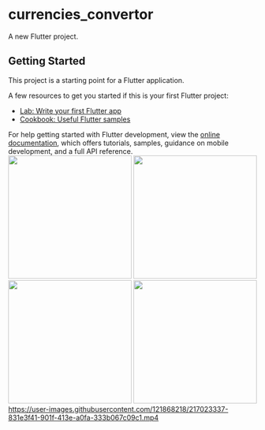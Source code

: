 # currencies_convertor

A new Flutter project.

## Getting Started

This project is a starting point for a Flutter application.

A few resources to get you started if this is your first Flutter project:

- [Lab: Write your first Flutter app](https://docs.flutter.dev/get-started/codelab)
- [Cookbook: Useful Flutter samples](https://docs.flutter.dev/cookbook)

For help getting started with Flutter development, view the
[online documentation](https://docs.flutter.dev/), which offers tutorials,
samples, guidance on mobile development, and a full API reference.
<img src="https://user-images.githubusercontent.com/121868218/217017439-1d4cb174-cf03-403f-9428-ada953856030.png" width="250px">
<img src="https://user-images.githubusercontent.com/121868218/217017572-e7276958-edb5-4284-9a83-7749bd25eca7.png" width="250px">
<img src="https://user-images.githubusercontent.com/121868218/217017776-eecaba5d-a7a6-44d9-95b4-4b783cf447f4.png" width="250px">
<img src="https://user-images.githubusercontent.com/121868218/217017913-a4e76e23-2214-47f6-91e7-655865688fed.png" width="250px">
https://user-images.githubusercontent.com/121868218/217023337-831e3f41-901f-413e-a0fa-333b067c09c1.mp4
